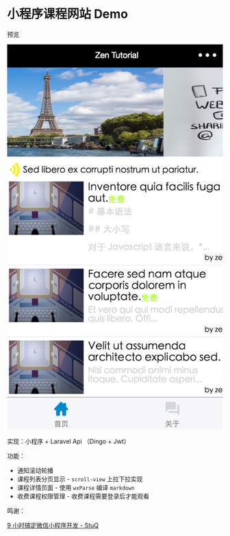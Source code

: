 # 小程序课程网站 Demo

预览

![](demo.png)

实现：小程序 + Laravel Api （Dingo + Jwt）

功能：

* 通知滚动轮播
* 课程列表分页显示 - `scroll-view` 上拉下拉实现
* 课程详情页面  - 使用 `wxParse` 编译 `markdown`
* 收费课程权限管理 - 收费课程需要登录后才能观看

鸣谢：

[9 小时搞定微信小程序开发 - StuQ](http://www.stuq.org/course/1166/study)
